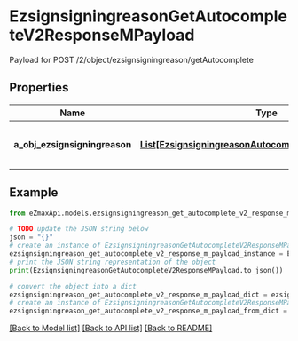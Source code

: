 # EzsignsigningreasonGetAutocompleteV2ResponseMPayload

Payload for POST /2/object/ezsignsigningreason/getAutocomplete

## Properties

Name | Type | Description | Notes
------------ | ------------- | ------------- | -------------
**a_obj_ezsignsigningreason** | [**List[EzsignsigningreasonAutocompleteElementResponse]**](EzsignsigningreasonAutocompleteElementResponse.md) | An array of Ezsignsigningreason autocomplete element response. | 

## Example

```python
from eZmaxApi.models.ezsignsigningreason_get_autocomplete_v2_response_m_payload import EzsignsigningreasonGetAutocompleteV2ResponseMPayload

# TODO update the JSON string below
json = "{}"
# create an instance of EzsignsigningreasonGetAutocompleteV2ResponseMPayload from a JSON string
ezsignsigningreason_get_autocomplete_v2_response_m_payload_instance = EzsignsigningreasonGetAutocompleteV2ResponseMPayload.from_json(json)
# print the JSON string representation of the object
print(EzsignsigningreasonGetAutocompleteV2ResponseMPayload.to_json())

# convert the object into a dict
ezsignsigningreason_get_autocomplete_v2_response_m_payload_dict = ezsignsigningreason_get_autocomplete_v2_response_m_payload_instance.to_dict()
# create an instance of EzsignsigningreasonGetAutocompleteV2ResponseMPayload from a dict
ezsignsigningreason_get_autocomplete_v2_response_m_payload_from_dict = EzsignsigningreasonGetAutocompleteV2ResponseMPayload.from_dict(ezsignsigningreason_get_autocomplete_v2_response_m_payload_dict)
```
[[Back to Model list]](../README.md#documentation-for-models) [[Back to API list]](../README.md#documentation-for-api-endpoints) [[Back to README]](../README.md)


